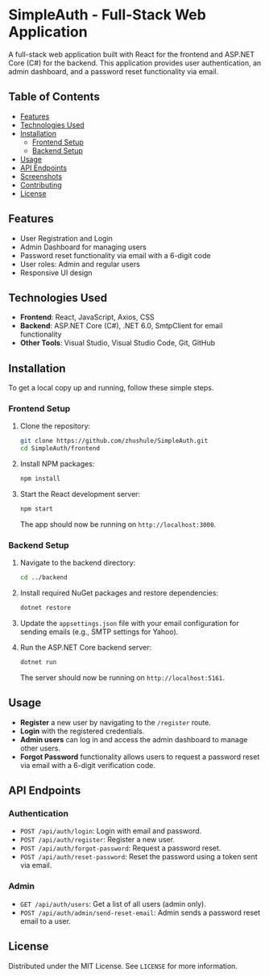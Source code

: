 # SimpleAuth - Full-Stack Web Application

A full-stack web application built with React for the frontend and ASP.NET Core (C#) for the backend. This application provides user authentication, an admin dashboard, and a password reset functionality via email.

## Table of Contents

- [Features](#features)
- [Technologies Used](#technologies-used)
- [Installation](#installation)
  - [Frontend Setup](#frontend-setup)
  - [Backend Setup](#backend-setup)
- [Usage](#usage)
- [API Endpoints](#api-endpoints)
- [Screenshots](#screenshots)
- [Contributing](#contributing)
- [License](#license)

## Features

- User Registration and Login
- Admin Dashboard for managing users
- Password reset functionality via email with a 6-digit code
- User roles: Admin and regular users
- Responsive UI design

## Technologies Used

- **Frontend**: React, JavaScript, Axios, CSS
- **Backend**: ASP.NET Core (C#), .NET 6.0, SmtpClient for email functionality
- **Other Tools**: Visual Studio, Visual Studio Code, Git, GitHub

## Installation

To get a local copy up and running, follow these simple steps.

### Frontend Setup

1. Clone the repository:
    ```bash
    git clone https://github.com/zhushule/SimpleAuth.git
    cd SimpleAuth/frontend
    ```

2. Install NPM packages:
    ```bash
    npm install
    ```

3. Start the React development server:
    ```bash
    npm start
    ```
   
   The app should now be running on `http://localhost:3000`.

### Backend Setup

1. Navigate to the backend directory:
    ```bash
    cd ../backend
    ```

2. Install required NuGet packages and restore dependencies:
    ```bash
    dotnet restore
    ```

3. Update the `appsettings.json` file with your email configuration for sending emails (e.g., SMTP settings for Yahoo).

4. Run the ASP.NET Core backend server:
    ```bash
    dotnet run
    ```
   
   The server should now be running on `http://localhost:5161`.

## Usage

- **Register** a new user by navigating to the `/register` route.
- **Login** with the registered credentials.
- **Admin users** can log in and access the admin dashboard to manage other users.
- **Forgot Password** functionality allows users to request a password reset via email with a 6-digit verification code.

## API Endpoints

### Authentication

- `POST /api/auth/login`: Login with email and password.
- `POST /api/auth/register`: Register a new user.
- `POST /api/auth/forgot-password`: Request a password reset.
- `POST /api/auth/reset-password`: Reset the password using a token sent via email.

### Admin

- `GET /api/auth/users`: Get a list of all users (admin only).
- `POST /api/auth/admin/send-reset-email`: Admin sends a password reset email to a user.

## License

Distributed under the MIT License. See `LICENSE` for more information.
